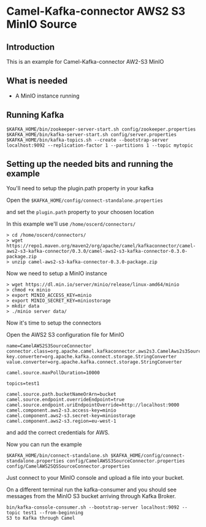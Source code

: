 # Camel-Kafka-connector AWS2 S3 MinIO Source

## Introduction

This is an example for Camel-Kafka-connector AW2-S3 MinIO

## What is needed

- A MinIO instance running

## Running Kafka

```
$KAFKA_HOME/bin/zookeeper-server-start.sh config/zookeeper.properties
$KAFKA_HOME/bin/kafka-server-start.sh config/server.properties
$KAFKA_HOME/bin/kafka-topics.sh --create --bootstrap-server localhost:9092 --replication-factor 1 --partitions 1 --topic mytopic
```

## Setting up the needed bits and running the example

You'll need to setup the plugin.path property in your kafka

Open the `$KAFKA_HOME/config/connect-standalone.properties`

and set the `plugin.path` property to your choosen location

In this example we'll use `/home/oscerd/connectors/`

```
> cd /home/oscerd/connectors/
> wget https://repo1.maven.org/maven2/org/apache/camel/kafkaconnector/camel-aws2-s3-kafka-connector/0.3.0/camel-aws2-s3-kafka-connector-0.3.0-package.zip
> unzip camel-aws2-s3-kafka-connector-0.3.0-package.zip
```

Now we need to setup a MinIO instance

```
> wget https://dl.min.io/server/minio/release/linux-amd64/minio
> chmod +x minio
> export MINIO_ACCESS_KEY=minio
> export MINIO_SECRET_KEY=miniostorage
> mkdir data
> ./minio server data/
```

Now it's time to setup the connectors

Open the AWS2 S3 configuration file for MinIO

```
name=CamelAWS2S3SourceConnector
connector.class=org.apache.camel.kafkaconnector.aws2s3.CamelAws2s3SourceConnector
key.converter=org.apache.kafka.connect.storage.StringConverter
value.converter=org.apache.kafka.connect.storage.StringConverter

camel.source.maxPollDuration=10000

topics=test1

camel.source.path.bucketNameOrArn=bucket
camel.source.endpoint.overrideEndpoint=true
camel.source.endpoint.uriEndpointOverride=http://localhost:9000
camel.component.aws2-s3.access-key=minio
camel.component.aws2-s3.secret-key=miniostorage
camel.component.aws2-s3.region=eu-west-1
```

and add the correct credentials for AWS.

Now you can run the example

```
$KAFKA_HOME/bin/connect-standalone.sh $KAFKA_HOME/config/connect-standalone.properties config/CamelAWSS3SourceConnector.properties config/CamelAWS2SQSSourceConnector.properties
```

Just connect to your MinIO console and upload a file into your bucket.

On a different terminal run the kafka-consumer and you should see messages from the MinIO S3 bucket arriving through Kafka Broker.

```
bin/kafka-console-consumer.sh --bootstrap-server localhost:9092 --topic test1 --from-beginning
S3 to Kafka through Camel
```

